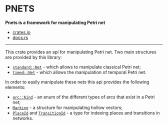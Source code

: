 # PNETS

**Pnets is a framework for manipulating Petri net**

- [crates.io](https://crates.io/crates/pnets)
- [docs.rs](https://docs.rs/pnets)

---

This crate provides an api for manipulating Petri net. Two main structures are provided by this library:

- [`standard::Net`](https://docs.rs/pnets/latest/pnets/standard/struct.Net.html) - which allows to manipulate classical Petri
  net;
- [`timed::Net`](https://docs.rs/pnets/latest/pnets/timed/struct.Net.html) - which allows the manipulation of temporal Petri
  net.

In order to easily manipulate these nets this api provides the following elements:

- [`arc::Kind`](https://docs.rs/pnets/latest/pnets/arc/enum.Kind.html) - an enum of the different types of arcs that exist in
  a Petri net;
- [`Marking`](https://docs.rs/pnets/latest/pnets/struct.Marking.html) - a structure for manipulating hollow vectors;
- [`PlaceId`](https://docs.rs/pnets/latest/pnets/struct.PlaceId.html)
  and [`TransitionId`](https://docs.rs/pnets/latest/pnets/struct.TransitionId.html) - a type for indexing places and
  transitions in networks.
